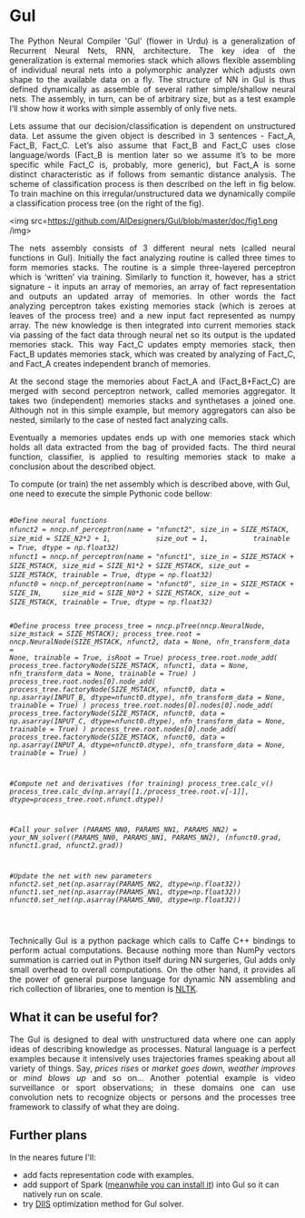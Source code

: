 # Gul
<p align="justify">The Python Neural Compiler 'Gul' (flower in Urdu) is a generalization of Recurrent Neural Nets, RNN, architecture. The key idea of the generalization is external memories stack which allows flexible assembling of individual neural nets into a polymorphic analyzer which adjusts own shape to the available data on a fly. The structure of NN in Gul is thus defined dynamically as assemble of several rather simple/shallow neural nets. The assembly, in turn, can be of arbitrary size, but as a test example I’ll show how it works with simple assembly of only five nets.</p>
<p align="justify">Lets assume that our decision/classification is dependent on unstructured data. Let assume the given object is described in 3 sentences - Fact_A, Fact_B, Fact_C. Let’s also assume that Fact_B and Fact_C uses close language/words (Fact_B is mention later so we assume it’s to be more specific while Fact_C is, probably, more generic), but Fact_A is some distinct characteristic as if follows from semantic distance analysis. The scheme of classification process is then described on the left in fig below. To train machine on this irregular/unstructured data we dynamically compile a classification process tree (on the right of the fig).</p> 

<img src=https://github.com/AIDesigners/Gul/blob/master/doc/fig1.png /img>

<p align="justify">The nets assembly consists of 3 different neural nets (called neural functions in Gul). Initially the fact analyzing routine is called three times to form memories stacks. The routine is a simple three-layered perceptron which is ‘written’ via training. Similarly to function it, however, has a strict signature - it inputs an array of memories, an array of fact representation and outputs an updated array of memories. In other words the fact analyzing perceptron takes existing memories stack (which is zeroes at leaves of the process tree) and a new input fact represented as numpy array. The new knowledge is then integrated into current memories stack via passing of the fact data through neural net so its output is the updated memories stack. This way Fact_C updates empty memories stack, then Fact_B updates memories stack, which was created by analyzing of Fact_C, and Fact_A creates independent branch of memories.</p>
<p align="justify">At the second stage the memories about Fact_A and (Fact_B+Fact_C) are merged with second perceptron network, called memories aggregator. It takes two (independent) memories stacks and synthetases a joined one. Although not in this simple example, but memory aggregators can also be nested, similarly to the case of nested fact analyzing calls.</p>
<p align="justify">Eventually a memories updates ends up with one memories stack which holds all data extracted from the bag of provided facts. The third neural function, classifier, is applied to resulting memories stack to make a conclusion about the described object.</p>

<p align="left">To compute (or train) the net assembly which is described above, with Gul, one need to execute the simple Pythonic code bellow:</p>
<pre><code><i>
#Define neural functions
nfunct2 = nncp.nf_perceptron(name = "nfunct2", size_in = SIZE_MSTACK,               size_mid = SIZE_N2*2 + 1,           size_out = 1,           trainable = True, dtype = np.float32)
nfunct1 = nncp.nf_perceptron(name = "nfunct1", size_in = SIZE_MSTACK + SIZE_MSTACK, size_mid = SIZE_N1*2 + SIZE_MSTACK, size_out = SIZE_MSTACK, trainable = True, dtype = np.float32)
nfunct0 = nncp.nf_perceptron(name = "nfunct0", size_in = SIZE_MSTACK + SIZE_IN,     size_mid = SIZE_N0*2 + SIZE_MSTACK, size_out = SIZE_MSTACK, trainable = True, dtype = np.float32)

#Define process tree
process_tree = nncp.pTree(nncp.NeuralNode, size_mstack = SIZE_MSTACK); 
process_tree.root = nncp.NeuralNode(SIZE_MSTACK, nfunct2, data = None, nfn_transform_data = None, trainable = True, isRoot = True)
process_tree.root.node_add( process_tree.factoryNode(SIZE_MSTACK, nfunct1, data = None, nfn_transform_data = None, trainable = True) )
process_tree.root.nodes[0].node_add( process_tree.factoryNode(SIZE_MSTACK, nfunct0, data = np.asarray(INPUT_B, dtype=nfunct0.dtype), nfn_transform_data = None, trainable = True) )
process_tree.root.nodes[0].nodes[0].node_add( process_tree.factoryNode(SIZE_MSTACK, nfunct0, data = np.asarray(INPUT_C, dtype=nfunct0.dtype), nfn_transform_data = None, trainable = True) )
process_tree.root.nodes[0].node_add( process_tree.factoryNode(SIZE_MSTACK, nfunct0, data = np.asarray(INPUT_A, dtype=nfunct0.dtype), nfn_transform_data = None, trainable = True) )

#Compute net and derivatives (for training)
process_tree.calc_v() 
process_tree.calc_dv(np.array([1./process_tree.root.v[-1]], dtype=process_tree.root.nfunct.dtype))

#Call your solver
(PARAMS_NN0, PARAMS_NN1, PARAMS_NN2) = your_NN_solver((PARAMS_NN0, PARAMS_NN1, PARAMS_NN2), (nfunct0.grad, nfunct1.grad, nfunct2.grad))

#Update the net with new parameters
nfunct2.set_net(np.asarray(PARAMS_NN2, dtype=np.float32))
nfunct1.set_net(np.asarray(PARAMS_NN1, dtype=np.float32))
nfunct0.set_net(np.asarray(PARAMS_NN0, dtype=np.float32))

</i></code></pre>


<p align="justify">Technically Gul is a python package which calls to Caffe C++ bindings to perform actual computations. Because nothing more than NumPy vectors summation is carried out in Python itself during NN surgeries, Gul adds only small overhead to overall computations. On the other hand, it provides all the power of general purpose language for dynamic NN assembling and rich collection of libraries, one to mention is <a href="http://www.nltk.org/">NLTK</a>.</p>

## What it can be useful for?

<p align="justify">The Gul is designed to deal with unstructured data where one can apply ideas of describing knowledge as processes. Natural language is a perfect examples because it intensively uses trajectories frames speaking about all variety of things. Say, <i>prices rises</i> or <i>market goes down</i>, <i>weather improves</i> or <i>mind blows up</i>  and so on… Another potential example is video surveillance or sport observations; in these domains one can use convolution nets to recognize objects or persons and the processes tree framework to classify of what they are doing.</p>

## Further plans

<p>In the neares future I'll:</p>
<ul>
<li>add facts representation code with examples.</li>
<li>add support of Spark (<a href="https://github.com/AIDesigners/AIDesigners.github.io-cluster_setup">meanwhile you can install it</a>) into Gul so it can natively run on scale.</li>
  <li>try <a href="https://en.wikipedia.org/wiki/DIIS">DIIS</a> optimization method for Gul solver.</li>
</ul>
